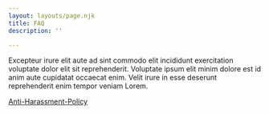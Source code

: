 ```yaml
---
layout: layouts/page.njk
title: FAQ
description: ''

---
```

Excepteur irure elit aute ad sint commodo elit incididunt exercitation voluptate dolor elit sit reprehenderit. Voluptate ipsum elit minim dolore est id anim aute cupidatat occaecat enim. Velit irure in esse deserunt reprehenderit enim tempor veniam Lorem.

[Anti-Harassment-Policy](/anti-harassment-policy/)